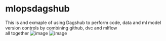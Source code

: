 # mlopsdagshub  
This is and exmaple of using Dagshub to perform code, data and ml model version controls by combining github, dvc and mlflow  
all together
![image](https://github.com/wasif20875/mlopsdagshub/assets/117656285/7f69a435-09fb-41cd-9365-2e55c6bf63d4)
![image](https://github.com/wasif20875/mlopsdagshub/assets/117656285/06c09d71-8669-4c19-9517-9880a1d11e3f)
